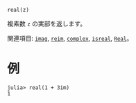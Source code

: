 ```
real(z)
```

複素数 `z` の実部を返します。

関連項目: [`imag`](@ref), [`reim`](@ref), [`complex`](@ref), [`isreal`](@ref), [`Real`](@ref)。

# 例

```jldoctest
julia> real(1 + 3im)
1
```
